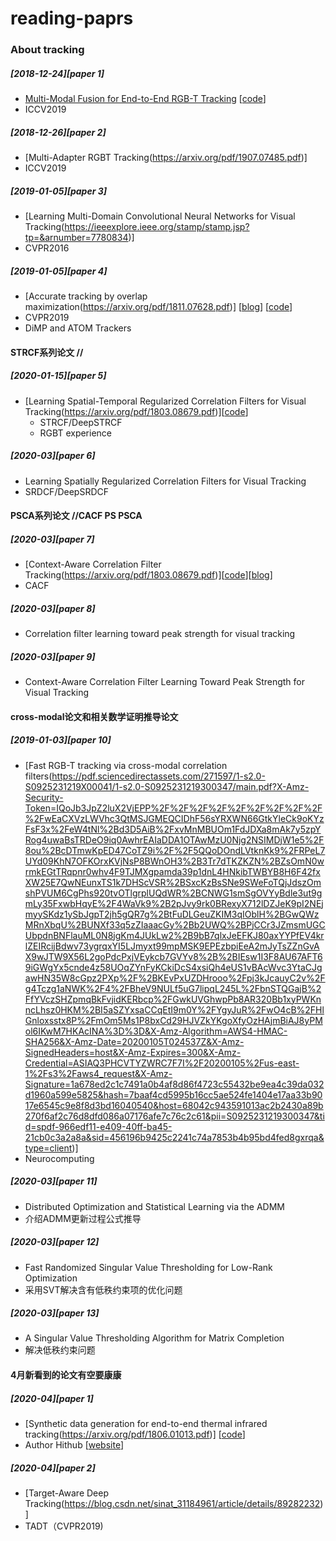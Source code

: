 # reading-paprs

### About tracking

##### [2018-12-24][paper 1]
* [Multi-Modal Fusion for End-to-End RGB-T Tracking](https://arxiv.org/pdf/1908.11714v1.pdf) [[code](https://github.com/Alexadlu/MANet)]
* ICCV2019

##### [2018-12-26][paper 2]
* [Multi-Adapter RGBT Tracking(https://arxiv.org/pdf/1907.07485.pdf)]
* ICCV2019


##### [2019-01-05][paper 3]
* [Learning Multi-Domain Convolutional Neural Networks for Visual Tracking(https://ieeexplore.ieee.org/stamp/stamp.jsp?tp=&arnumber=7780834)]
* CVPR2016


##### [2019-01-05][paper 4]
* [Accurate tracking by overlap maximization(https://arxiv.org/pdf/1811.07628.pdf)] [[blog](https://blog.csdn.net/sinat_27318881/article/details/84668861)] [[code](https://github.com/visionml/pytracking)]
* CVPR2019
* DiMP and ATOM Trackers


#### STRCF系列论文 //
##### [2020-01-15][paper 5]
* [Learning Spatial-Temporal Regularized Correlation Filters for Visual Tracking(https://arxiv.org/pdf/1803.08679.pdf)][[code](https://github.com/GarfieldF/RGBT-tracking)]
  * STRCF/DeepSTRCF
  * RGBT experience 

##### [2020-03][paper 6]
* Learning Spatially Regularized Correlation Filters for Visual Tracking
* SRDCF/DeepSRDCF

#### PSCA系列论文 //CACF PS PSCA
##### [2020-03][paper 7]
* [Context-Aware Correlation Filter Tracking(https://arxiv.org/pdf/1803.08679.pdf)][[code](https://github.com/GarfieldF/RGBT-tracking)][[blog](https://blog.csdn.net/ms961516792/article/details/81774979)]
* CACF

##### [2020-03][paper 8]
* Correlation filter learning toward peak strength for visual tracking

##### [2020-03][paper 9]
* Context-Aware Correlation Filter Learning Toward Peak Strength for Visual Tracking

#### cross-modal论文和相关数学证明推导论文
##### [2019-01-03][paper 10]
* [Fast RGB-T tracking via cross-modal correlation filters(https://pdf.sciencedirectassets.com/271597/1-s2.0-S0925231219X00041/1-s2.0-S0925231219300347/main.pdf?X-Amz-Security-Token=IQoJb3JpZ2luX2VjEPP%2F%2F%2F%2F%2F%2F%2F%2F%2F%2FwEaCXVzLWVhc3QtMSJGMEQCIDhF56sYRXWN66GtkYleCk9oKYzFsF3x%2FeW4tNl%2Bd3D5AiB%2FxvMnMBUOm1FdJDXa8mAk7y5zpYRog4uwaBsTRDeO9iq0AwhrEAIaDDA1OTAwMzU0Njg2NSIMDjW1e5%2F8ou%2BcDTmwKpED47CoTZ9i%2F%2F5QQoDOndLVtknKk9%2FRPeL7UYd09KhN7OFKOrxKVjNsP8BWnOH3%2B3Tr7dTKZKZN%2BZsOmN0wrmkEGtTRqpnr0whv4F9TJMXgpamda39p1dnL4HNkibTWBYB8H6F42fxXW25E7QwNEunxTS1k7DHScVSR%2BSxcKzBsSNe9SWeFoTQjJdszOmshPVUM6CgPhs920tvOTlgrplUQdWR%2BCNWG1smSgOVYyBdle3ut9gmLy35FxwbHqyE%2F4WaVk9%2B2pJvy9rk0BRexyX712lDZJeK9pI2NEjmyySKdz1ySbJgpT2jh5gQR7g%2BtFuDLGeuZKIM3qIOblH%2BGwQWzMRnXbqU%2BUNXf33q5zZIaaacGy%2Bb2UWQ%2BPjCCr3JZmsmUGCUbpdnBNFlauML0N8jgKm4JUkLw2%2B9bB7qlxJeEFKJ80axYYPfEV4krlZEIRcijBdwv73ygrqxYI5LJmyxt99mpMSK9EPEzbpiEeA2mJyTsZZnGvAX9wJTW9X56L2goPdcPxjVEykcb7GVYv8%2B%2BIEsw1I3F8AU67AFT69iGWgYx5cnde4z58UOqZYnFyKCkiDcS4xsiQh4eUS1vBAcWvc3YtaCJgawHN35W8cGpz2PXp%2F%2BKEvPxUZDHrooo%2Fpj3kJcauyC2v%2Fg4Tczg1aNWK%2F4%2FBheV9NULf5uG7lipqL245L%2FbnSTQGajB%2FfYVczSHZpmqBkFvjidKERbcp%2FGwkUVGhwpPb8AR320Bb1xyPWKnncLhsz0HKM%2BI5aSZYxsaCCqEtI9m0Y%2FYgyJuR%2FwO4cB%2FHlGnloxsstx8P%2FmOm5Ms1P8bxCd29HJVZkYKgoXfyOzHAjmBiAJ8yPMol6IKwM7HKAcINA%3D%3D&X-Amz-Algorithm=AWS4-HMAC-SHA256&X-Amz-Date=20200105T024537Z&X-Amz-SignedHeaders=host&X-Amz-Expires=300&X-Amz-Credential=ASIAQ3PHCVTYZWRC7F7I%2F20200105%2Fus-east-1%2Fs3%2Faws4_request&X-Amz-Signature=1a678ed2c1c7491a0b4af8d86f4723c55432be9ea4c39da032d1960a599e5825&hash=7baaf4cd5995b16cc5ae524fe1404e17aa33b9017e6545c9e8f8d3bd16040540&host=68042c943591013ac2b2430a89b270f6af2c76d8dfd086a07176afe7c76c2c61&pii=S0925231219300347&tid=spdf-966edf11-e409-40ff-ba45-21cb0c3a2a8a&sid=456196b9425c2241c74a7853b4b95bd4fed8gxrqa&type=client)]
* Neurocomputing

##### [2020-03][paper 11]
* Distributed Optimization and Statistical Learning via the ADMM
* 介绍ADMM更新过程公式推导

##### [2020-03][paper 12]
* Fast Randomized Singular Value Thresholding for Low-Rank Optimization
* 采用SVT解决含有低秩约束项的优化问题

##### [2020-03][paper 13]
* A Singular Value Thresholding Algorithm for Matrix Completion
* 解决低秩约束问题


#### 4月新看到的论文有空要康康
##### [2020-04][paper 1]
* [Synthetic data generation for end-to-end thermal infrared tracking(https://arxiv.org/pdf/1806.01013.pdf)] [[code](https://github.com/Alexadlu/generatedTIR_tracking)]
* Author Hithub [[website](https://github.com/Alexadlu)]

##### [2020-04][paper 2]
* [Target-Aware Deep Tracking(https://blog.csdn.net/sinat_31184961/article/details/89282232)]
* TADT（CVPR2019)

